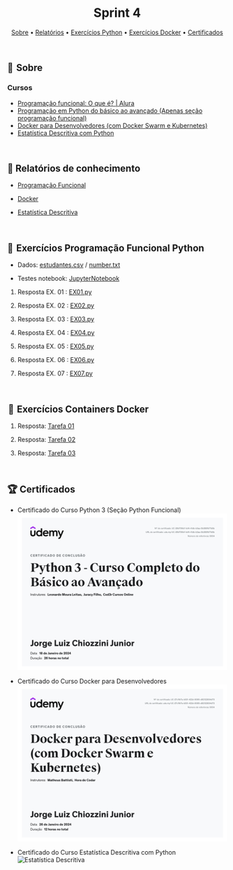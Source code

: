 <h1 align="center"> Sprint 4</h1>

<p align="center">
 <a href="#sobre">Sobre</a> •
 <a href="#Relatórios">Relatórios</a> •
 <a href="#exercicios-p">Exercícios Python</a> •
 <a href="#exercicios-d">Exercícios Docker</a> •
 <a href="#Certificados">Certificados</a>
</p>

<br> 

<a id="sobre"></a>
## 📎  Sobre

### Cursos
- [Programação funcional: O que é? | Alura](https://www.alura.com.br/artigos/programacao-funcional-o-que-e)
- [Programação em Python do básico ao avançado (Apenas seção programação funcional)](https://www.udemy.com/course/curso-de-programacao-em-python-do-basico-ao-avancado/) 
- [Docker para Desenvolvedores (com Docker Swarm e Kubernetes)](https://www.udemy.com/course/docker-para-desenvolvedores-com-docker-swarm-e-kubernetes/?utm_source=adwords-intl&utm_medium=udemyads&utm_campaign=Docker_new_v.PROF_la.PT_cc.BR_ti.5470&utm_content=deal4584&utm_term=_._ag_125593859508_._kw__._ad_494752817465_._de_c_._dm__._pl__._ti_dsa-1208106377687_._li_9047798_._pd__._&gclid=CjwKCAjwoIqhBhAGEiwArXT7K0ddLdm9pC0336i3Oqlv8wpm_CF8xwEvSrNfRGAF-Uy5hzsWsUmMtxoCEpsQAvD_BwE)
- [Estatística Descritiva com Python](https://www.udemy.com/course/estatistica-descritiva-com-python/?utm_source=adwords-intl&utm_medium=udemyads&utm_campaign=LongTail_new_la.PT_cc.BR&utm_content=deal4584&utm_term=_._ag_118044111482_._kw__._ad_491671393381_._de_c_._dm__._pl__._ti_dsa-1131315795588_._li_9047798_._pd__._&gclid=CjwKCAjwoIqhBhAGEiwArXT7KzaCVK0QE72bKC_JltqiCVMAqUVcjZml1yngt6eEpeOQ2-6eSg12HBoCIeoQAvD_BwE)


<br>

<a id="Relatórios"></a>
## 📝  Relatórios de conhecimento

* [Programação Funcional](evidencias/python.md)

* [Docker](evidencias/docker.md)

* [Estatística Descritiva](evidencias/estatistica.md)

<br>

<a id="exercicios-p"></a>
## 🐍  Exercícios Programação Funcional Python

* Dados: [estudantes.csv](evidencias/estudantes.csv)  /  [number.txt](evidencias/number.txt)

* Testes notebook: [JupyterNotebook](evidencias/testes.ipynb)

1. Resposta EX. 01 : [EX01.py](exercicios/ex01.py)

2. Resposta EX. 02 : [EX02.py](exercicios/ex02.py)

3. Resposta EX. 03 : [EX03.py](exercicios/ex03.py)

4. Resposta EX. 04 : [EX04.py](exercicios/ex04.py)

5. Resposta EX. 05 : [EX05.py](exercicios/ex05.py)

6. Resposta EX. 06 : [EX06.py](exercicios/ex06.py)

7. Resposta EX. 07 : [EX07.py](exercicios/ex07.py)

<br>

<a id="exercicios-d"></a>
##  🐋  Exercícios Containers Docker 

1. Resposta: [Tarefa 01](exercicios/ex01.md)

2. Resposta: [Tarefa 02](exercicios/ex02.md)

3. Resposta: [Tarefa 03](exercicios/ex03.md)


<br>

<a id="Certificados"></a>
## 🏆 Certificados


- Certificado do Curso Python 3 (Seção Python Funcional)
![Curso Python 3](certificados/Python3.jpg)

- Certificado do Curso Docker para Desenvolvedores 
![Curso Docker](certificados/Docker.jpg)

- Certificado do Curso Estatística Descritiva com Python
![Estatística Descritiva](certificados/Estatística.jpg)